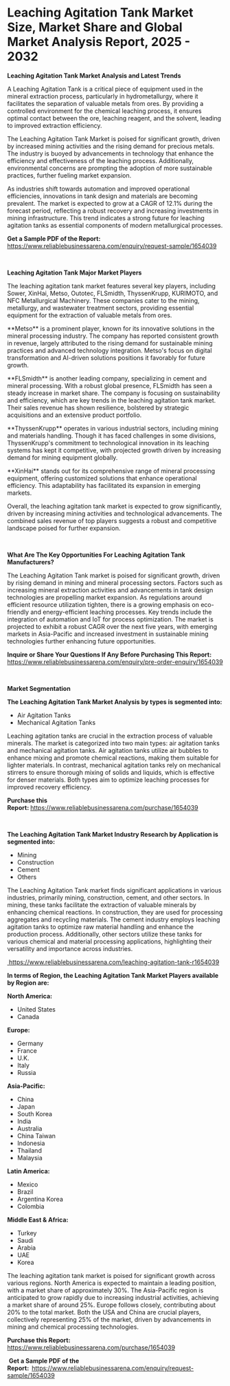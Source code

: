 <p><h1>Leaching Agitation Tank Market Size, Market Share and Global Market Analysis Report, 2025 - 2032</h1></p><p><strong>Leaching Agitation Tank Market Analysis and Latest Trends</strong></p>
<p><p>A Leaching Agitation Tank is a critical piece of equipment used in the mineral extraction process, particularly in hydrometallurgy, where it facilitates the separation of valuable metals from ores. By providing a controlled environment for the chemical leaching process, it ensures optimal contact between the ore, leaching reagent, and the solvent, leading to improved extraction efficiency.</p><p>The Leaching Agitation Tank Market is poised for significant growth, driven by increased mining activities and the rising demand for precious metals. The industry is buoyed by advancements in technology that enhance the efficiency and effectiveness of the leaching process. Additionally, environmental concerns are prompting the adoption of more sustainable practices, further fueling market expansion.</p><p>As industries shift towards automation and improved operational efficiencies, innovations in tank design and materials are becoming prevalent. The market is expected to grow at a CAGR of 12.1% during the forecast period, reflecting a robust recovery and increasing investments in mining infrastructure. This trend indicates a strong future for leaching agitation tanks as essential components of modern metallurgical processes.</p></p>
<p><strong>Get a Sample PDF of the Report:&nbsp;</strong> <a href="https://www.reliablebusinessarena.com/enquiry/request-sample/1654039?utm_campaign=3542&utm_medium=2&utm_source=Github&utm_content=ia&utm_term=18042025&utm_id=leaching-agitation-tank">https://www.reliablebusinessarena.com/enquiry/request-sample/1654039</a></p>
<p>&nbsp;</p>
<p><strong>Leaching Agitation Tank Major Market Players</strong></p>
<p><p>The leaching agitation tank market features several key players, including Sower, XinHai, Metso, Outotec, FLSmidth, ThyssenKrupp, KURIMOTO, and NFC Metallurgical Machinery. These companies cater to the mining, metallurgy, and wastewater treatment sectors, providing essential equipment for the extraction of valuable metals from ores.</p><p>**Metso** is a prominent player, known for its innovative solutions in the mineral processing industry. The company has reported consistent growth in revenue, largely attributed to the rising demand for sustainable mining practices and advanced technology integration. Metso's focus on digital transformation and AI-driven solutions positions it favorably for future growth.</p><p>**FLSmidth** is another leading company, specializing in cement and mineral processing. With a robust global presence, FLSmidth has seen a steady increase in market share. The company is focusing on sustainability and efficiency, which are key trends in the leaching agitation tank market. Their sales revenue has shown resilience, bolstered by strategic acquisitions and an extensive product portfolio.</p><p>**ThyssenKrupp** operates in various industrial sectors, including mining and materials handling. Though it has faced challenges in some divisions, ThyssenKrupp's commitment to technological innovation in its leaching systems has kept it competitive, with projected growth driven by increasing demand for mining equipment globally.</p><p>**XinHai** stands out for its comprehensive range of mineral processing equipment, offering customized solutions that enhance operational efficiency. This adaptability has facilitated its expansion in emerging markets.</p><p>Overall, the leaching agitation tank market is expected to grow significantly, driven by increasing mining activities and technological advancements. The combined sales revenue of top players suggests a robust and competitive landscape poised for further expansion.</p></p>
<p>&nbsp;</p>
<p><strong>What Are The Key Opportunities For Leaching Agitation Tank Manufacturers?</strong></p>
<p><p>The Leaching Agitation Tank market is poised for significant growth, driven by rising demand in mining and mineral processing sectors. Factors such as increasing mineral extraction activities and advancements in tank design technologies are propelling market expansion. As regulations around efficient resource utilization tighten, there is a growing emphasis on eco-friendly and energy-efficient leaching processes. Key trends include the integration of automation and IoT for process optimization. The market is projected to exhibit a robust CAGR over the next five years, with emerging markets in Asia-Pacific and increased investment in sustainable mining technologies further enhancing future opportunities.</p></p>
<p><strong>Inquire or Share Your Questions If Any Before Purchasing This Report:</strong> <a href="https://www.reliablebusinessarena.com/enquiry/pre-order-enquiry/1654039?utm_campaign=3542&utm_medium=2&utm_source=Github&utm_content=ia&utm_term=18042025&utm_id=leaching-agitation-tank">https://www.reliablebusinessarena.com/enquiry/pre-order-enquiry/1654039</a></p>
<p>&nbsp;</p>
<p><strong>Market Segmentation</strong></p>
<p><strong>The Leaching Agitation Tank Market Analysis by types is segmented into:</strong></p>
<p><ul><li>Air Agitation Tanks</li><li>Mechanical Agitation Tanks</li></ul></p>
<p><p>Leaching agitation tanks are crucial in the extraction process of valuable minerals. The market is categorized into two main types: air agitation tanks and mechanical agitation tanks. Air agitation tanks utilize air bubbles to enhance mixing and promote chemical reactions, making them suitable for lighter materials. In contrast, mechanical agitation tanks rely on mechanical stirrers to ensure thorough mixing of solids and liquids, which is effective for denser materials. Both types aim to optimize leaching processes for improved recovery efficiency.</p></p>
<p><strong>Purchase this Report:&nbsp;</strong><a href="https://www.reliablebusinessarena.com/purchase/1654039?utm_campaign=3542&utm_medium=2&utm_source=Github&utm_content=ia&utm_term=18042025&utm_id=leaching-agitation-tank">https://www.reliablebusinessarena.com/purchase/1654039</a></p>
<p>&nbsp;</p>
<p><strong>The Leaching Agitation Tank Market Industry Research by Application is segmented into:</strong></p>
<p><ul><li>Mining</li><li>Construction</li><li>Cement</li><li>Others</li></ul></p>
<p><p>The Leaching Agitation Tank market finds significant applications in various industries, primarily mining, construction, cement, and other sectors. In mining, these tanks facilitate the extraction of valuable minerals by enhancing chemical reactions. In construction, they are used for processing aggregates and recycling materials. The cement industry employs leaching agitation tanks to optimize raw material handling and enhance the production process. Additionally, other sectors utilize these tanks for various chemical and material processing applications, highlighting their versatility and importance across industries.</p></p>
<p><a href="https://www.reliablebusinessarena.com/leaching-agitation-tank-r1654039?utm_campaign=3542&utm_medium=2&utm_source=Github&utm_content=ia&utm_term=18042025&utm_id=leaching-agitation-tank">&nbsp;https://www.reliablebusinessarena.com/leaching-agitation-tank-r1654039</a></p>
<p><strong>In terms of Region, the Leaching Agitation Tank Market Players available by Region are:</strong></p>
<p>
    <p> <strong> North America: </strong>
        <ul>
            <li>United States</li>
            <li>Canada</li>
        </ul>
        </p> 
    <p> <strong> Europe: </strong>
        <ul>
            <li>Germany</li>
            <li>France</li>
            <li>U.K.</li>
            <li>Italy</li>
            <li>Russia</li>
        </ul>
        </p> 
    <p> <strong> Asia-Pacific: </strong>
        <ul>
            <li>China</li>
            <li>Japan</li>
            <li>South Korea</li>
            <li>India</li>
            <li>Australia</li>
            <li>China Taiwan</li>
            <li>Indonesia</li>
            <li>Thailand</li>
            <li>Malaysia</li>
        </ul>
        </p> 
    <p> <strong> Latin America: </strong>
        <ul>
            <li>Mexico</li>
            <li>Brazil</li>
            <li>Argentina Korea</li>
            <li>Colombia</li>
        </ul>
        </p> 
    <p> <strong> Middle East & Africa: </strong>
        <ul>
            <li>Turkey</li>
            <li>Saudi</li>
            <li>Arabia</li>
            <li>UAE</li>
            <li>Korea</li>
        </ul>
    </p>
    </p>
<p><p>The leaching agitation tank market is poised for significant growth across various regions. North America is expected to maintain a leading position, with a market share of approximately 30%. The Asia-Pacific region is anticipated to grow rapidly due to increasing industrial activities, achieving a market share of around 25%. Europe follows closely, contributing about 20% to the total market. Both the USA and China are crucial players, collectively representing 25% of the market, driven by advancements in mining and chemical processing technologies.</p></p>
<p><strong>Purchase this Report: </strong><a href="https://www.reliablebusinessarena.com/purchase/1654039?utm_campaign=3542&utm_medium=2&utm_source=Github&utm_content=ia&utm_term=18042025&utm_id=leaching-agitation-tank">https://www.reliablebusinessarena.com/purchase/1654039</a></p>
<p>&nbsp;<strong>Get a Sample PDF of the Report:&nbsp;&nbsp;</strong><a href="https://www.reliablebusinessarena.com/enquiry/request-sample/1654039?utm_campaign=3542&utm_medium=2&utm_source=Github&utm_content=ia&utm_term=18042025&utm_id=leaching-agitation-tank">https://www.reliablebusinessarena.com/enquiry/request-sample/1654039</a></p>
<p><strong></strong></p>
<p><p></p><p></p><p></p></p>
